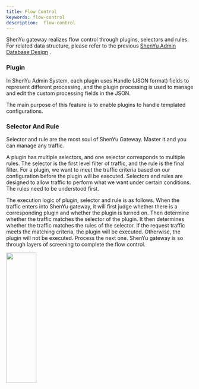 ```yaml
---
title: Flow Control
keywords: flow-control
description:  flow-control
---
```


ShenYu gateway realizes flow control through plugins, selectors and rules. For related data structure, please refer to the previous [ShenYu Admin Database Design](../database-design) .


### Plugin

In ShenYu Admin System, each plugin uses Handle (JSON format) fields to represent different processing, and the plugin processing is used to manage and edit the custom processing fields in the JSON.

The main purpose of this feature is to enable plugins to handle templated configurations.

### Selector And Rule

Selector and rule are the most soul of ShenYu Gateway. Master it and you can manage any traffic.

A plugin has multiple selectors, and one selector corresponds to multiple rules. The selector is the first level filter of traffic, and the rule is the final filter. For a plugin, we want to meet the traffic criteria based on our configuration before the plugin will be executed. Selectors and rules are designed to allow traffic to perform what we want under certain conditions. The rules need to be understood first.

The execution logic of plugin, selector and rule is as follows. When the traffic enters into ShenYu gateway, it will first judge whether there is a corresponding plugin and whether the plugin is turned on. Then determine whether the traffic matches the selector of the plugin. It then determines whether the traffic matches the rules of the selector. If the request traffic meets the matching criteria, the plugin will be executed. Otherwise, the plugin will not be executed. Process the next one. ShenYu gateway is so through layers of screening to complete the flow control.

<img src="/img/shenyu/dataSync/flow-control-1.png" width="40%" height="30%" />
